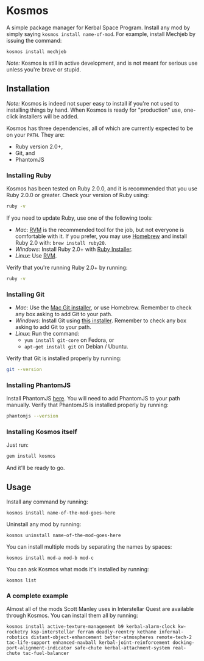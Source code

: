 # Kosmos

A simple package manager for Kerbal Space Program. Install any mod by simply
saying `kosmos install name-of-mod`. For example, install Mechjeb by issuing the
command:

```
kosmos install mechjeb
```

*Note:* Kosmos is still in active development, and is not meant for serious use
unless you're brave or stupid.

## Installation

*Note:* Kosmos is indeed not super easy to install if you're not used to
installing things by hand. When Kosmos is ready for "production" use, one-click
installers will be added.

Kosmos has three dependencies, all of which are currently expected to be on your
`PATH`. They are:

* Ruby version 2.0+,
* Git, and
* PhantomJS

### Installing Ruby

Kosmos has been tested on Ruby 2.0.0, and it is recommended that you use Ruby
2.0.0 or greater. Check your version of Ruby using:

```sh
ruby -v
```

If you need to update Ruby, use one of the following tools:

* *Mac*: [RVM](https://rvm.io/) is the recommended tool for the job, but not
  everyone is comfortable with it. If you prefer, you may use
  [Homebrew](http://brew.sh) and install Ruby 2.0 with: `brew install ruby20`.
* *Windows*: Install Ruby 2.0+ with [Ruby Installer](http://rubyinstaller.org/).
* *Linux*: Use [RVM](https://rvm.io/).

Verify that you're running Ruby 2.0+ by running:

```sh
ruby -v
```

### Installing Git

* *Mac*: Use the [Mac Git installer][mac-git], or use Homebrew. Remember to
  check any box asking to add Git to your path.
* *Windows*: Install Git using [this installer][win-git]. Remember to check any
  box asking to add Git to your path.
* *Linux*: Run the command:
  * `yum install git-core` on Fedora, or
  * `apt-get install git` on Debian / Ubuntu.

Verify that Git is installed properly by running:

```sh
git --version
```

### Installing PhantomJS

Install PhantomJS [here][phantom]. You will need to add PhantomJS to your path
manually. Verify that PhantomJS is installed properly by running:

```sh
phantomjs --version
```

### Installing Kosmos itself

Just run:

```sh
gem install kosmos
```

And it'll be ready to go.

## Usage

Install any command by running:

```
kosmos install name-of-the-mod-goes-here
```

Uninstall any mod by running:

```
kosmos uninstall name-of-the-mod-goes-here
```

You can install multiple mods by separating the names by spaces:

```
kosmos install mod-a mod-b mod-c
```

You can ask Kosmos what mods it's installed by running:

```
kosmos list
```

### A complete example

Almost all of the mods Scott Manley uses in Interstellar Quest are available
through Kosmos. You can install them all by running:

```
kosmos install active-texture-management b9 kerbal-alarm-clock kw-rocketry ksp-interstellar ferram deadly-reentry kethane infernal-robotics distant-object-enhancement better-atmospheres remote-tech-2 tac-life-support enhanced-navball kerbal-joint-reinforcement docking-port-alignment-indicator safe-chute kerbal-attachment-system real-chute tac-fuel-balancer
```

[mac-git]: http://sourceforge.net/projects/git-osx-installer/
[win-git]: http://git-scm.com/download/win
[phantom]: http://phantomjs.org/download.html

